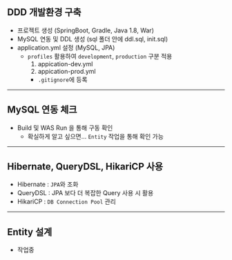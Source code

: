 ## DDD 개발환경 구축

- 프로젝트 생성 (SpringBoot, Gradle, Java 1.8, War)
- MySQL 연동 및 DDL 생성 (sql 폴더 안에 ddl.sql, init.sql)
- application.yml 설정 (MySQL, JPA)
    - `profiles` 활용하여 `development`, `production` 구분 적용
        1. appication-dev.yml
        2. appication-prod.yml
        - `.gitignore`에 등록

-----------------------------------------------------

## MySQL 연동 체크

- Build 및 WAS Run 을 통해 구동 확인
    - 확실하게 알고 싶으면... `Entity` 작업을 통해 확인 가능

-----------------------------------------------------

## Hibernate, QueryDSL, HikariCP 사용

- Hibernate : `JPA`와 조화
- QueryDSL : JPA 보다 더 복잡한 Query 사용 시 활용
- HikariCP : `DB Connection Pool` 관리

------------------------------------------------------

## Entity 설계

- 작업중